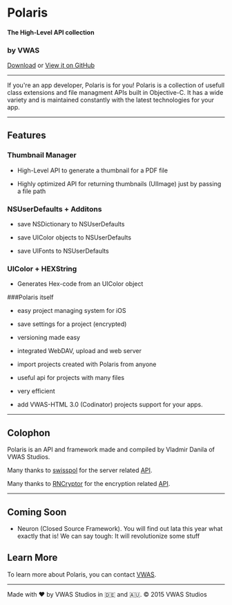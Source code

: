 # Polaris



#### The High-Level API collection 



### by VWAS



[Download](https://github.com/VWAS/Polaris/archive/master.zip) or [View it on GitHub](https://github.com/VWAS/Polaris/tree/master)



-----



If you're an app developer, Polaris is for you! Polaris is a collection of usefull class extensions and file managment APIs built in Objective-C. It has a wide variety and is maintained constantly with the latest technologies for your app.


-----



## Features



### Thumbnail Manager

- High-Level API to generate a thumbnail for a PDF file

- Highly optimized API for returning thumbnails (UIImage) just by passing a file path



### NSUserDefaults + Additons

- save NSDictionary to NSUserDefaults 

- save UIColor objects to NSUserDefaults

- save UIFonts to NSUserDefaults


### UIColor + HEXString

- Generates Hex-code from an UIColor object


###Polaris itself

- easy project managing system for iOS

- save settings for a project (encrypted)

- versioning made easy 

- integrated WebDAV, upload and web server

- import projects created with Polaris from anyone

- useful api for projects with many files

- very efficient

- add VWAS-HTML 3.0 (Codinator) projects support for your apps.




-----



## Colophon



Polaris is an API and framework made and compiled by Vladmir Danila of VWAS Studios.



Many thanks to [swisspol](https://github.com/swisspol) for the server related [API](https://github.com/swisspol/GCDWebServer).

Many thanks to [RNCryptor](https://github.com/RNCryptor) for the encryption related [API](https://github.com/RNCryptor/RNCryptor).




-----


## Coming Soon


- Neuron (Closed Source Framework). You will find out lata this year what exactly that is! We can say tough: It will revolutionize some stuff




## Learn More



To learn more about Polaris, you can contact [VWAS](mailto:vwas@vwas.pfweb.eu).



-----



Made with ❤️ by VWAS Studios in 🇩🇪 and 🇦🇺. &copy; 2015 VWAS Studios

